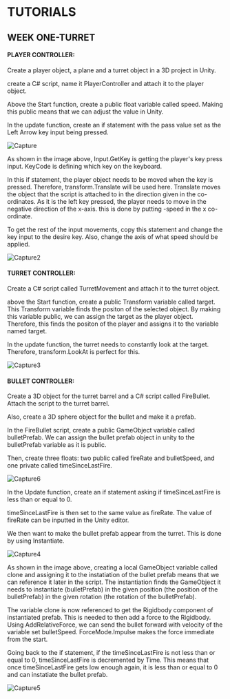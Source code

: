 # TUTORIALS
## WEEK ONE-TURRET

#### PLAYER CONTROLLER:

Create a player object, a plane and a turret object in a 3D project in Unity.


create a C# script, name it PlayerController and attach it to the player object.


Above the Start function, create a public float variable called speed. Making this public means that we can adjust the value in Unity.


In the update function, create an if statement with the pass value set as the Left Arrow key input being pressed. 

![Capture](https://user-images.githubusercontent.com/114989045/199609092-3643ffb9-29d1-40cb-af4e-1e3c186ae5a7.PNG)

As shown in the image above, Input.GetKey is getting the player's key press input. KeyCode is defining which key on the keyboard.

In this if statement, the player object needs to be moved when the key is pressed. Therefore, transform.Translate will be used here. Translate moves the object that the script is attached to in the direction given in the co-ordinates. As it is the left key pressed, the player needs to move in the negative direction of the x-axis. this is done by putting -speed in the x co-ordinate.

To get the rest of the input movements, copy this statement and change the key input to the desire key. Also, change the axis of what speed should be applied.

![Capture2](https://user-images.githubusercontent.com/114989045/199610392-4099e7da-c434-4d86-985b-a4369bae9227.PNG)


#### TURRET CONTROLLER:

Create a C# script called TurretMovement and attach it to the turret object.

above the Start function, create a public Transform variable called target. This Transform variable finds the positon of the selected object. By making this variable public, we can assign the target as the player object. Therefore, this finds the positon of the player and assigns it to the variable named target.

In the update function, the turret needs to constantly look at the target. Therefore, transform.LookAt is perfect for this. 

![Capture3](https://user-images.githubusercontent.com/114989045/199612629-e219a604-0be4-4619-aee1-c52eb9df02fd.PNG)


#### BULLET CONTROLLER:

Create a 3D object for the turret barrel and a C# script called FireBullet. Attach the script to the turret barrel.

Also, create a 3D sphere object for the bullet and make it a prefab.

In the FireBullet script, create a public GameObject variable called bulletPrefab. We can assign the bullet prefab object in unity to the bulletPrefab variable as it is public.

Then, create three floats: two public called fireRate and bulletSpeed, and one private called timeSinceLastFire.

![Capture6](https://user-images.githubusercontent.com/114989045/199619051-86004b5b-a737-4928-ba38-731c2552bb94.PNG)


In the Update function, create an if statement asking if timeSinceLastFire is less than or equal to 0.

timeSinceLastFire is then set to the same value as fireRate. The value of fireRate can be inputted in the Unity editor.

We then want to make the bullet prefab appear from the turret. This is done by using Instantiate.

![Capture4](https://user-images.githubusercontent.com/114989045/199616350-32e1ea13-0a64-4a6b-8cd2-2ef39c593edc.PNG)

As shown in the image above, creating a local GameObject variable called clone and assigning it to the instatiation of the bullet prefab means that we can reference it later in the script. The instantiation finds the GameObject it needs to instantiate (bulletPrefab) in the given position (the position of the bulletPrefab) in the given rotation (the rotation of the bulletPrefab). 

The variable clone is now referenced to get the Rigidbody component of instantiated prefab. This is needed to then add a force to the Rigidbody. Using AddRelativeForce, we can send the bullet forward with velocity of the variable set bulletSpeed. ForceMode.Impulse makes the force immediate from the start.

Going back to the if statement, if the timeSinceLastFire is not less than or equal to 0, timeSinceLastFire is decremented by Time. This means that once timeSinceLastFire gets low enough again, it is less than or equal to 0 and can instatiate the bullet prefab.

![Capture5](https://user-images.githubusercontent.com/114989045/199619070-090cece3-5fc3-41da-953b-65047dd1eb5a.PNG)




